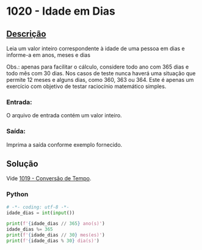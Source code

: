 # 1020 - Idade em Dias

## [Descrição](https://www.beecrowd.com.br/judge/pt/problems/view/1020)

Leia um valor inteiro correspondente à idade de uma pessoa em dias e informe-a em anos, meses e dias

Obs.: apenas para facilitar o cálculo, considere todo ano com 365 dias e todo mês com 30 dias. Nos casos de teste nunca haverá uma situação que permite 12 meses e alguns dias, como 360, 363 ou 364. Este é apenas um exercício com objetivo de testar raciocínio matemático simples.

### Entrada:
O arquivo de entrada contém um valor inteiro.

### Saída:
Imprima a saída conforme exemplo fornecido.

## Solução

Vide [1019 - Conversão de Tempo](../1019-ConversãoDeTempo).

### Python

```Python
# -*- coding: utf-8 -*-
idade_dias = int(input())

print(f'{idade_dias // 365} ano(s)')
idade_dias %= 365
print(f'{idade_dias // 30} mes(es)')
print(f'{idade_dias % 30} dia(s)')
```
